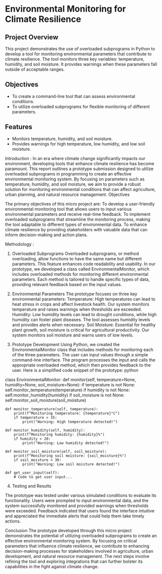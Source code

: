 # Environmental Monitoring for Climate Resilience

## Project Overview

This project demonstrates the use of overloaded subprograms in Python to develop a tool for monitoring environmental parameters that contribute to climate resilience. The tool monitors three key variables: temperature, humidity, and soil moisture. It provides warnings when these parameters fall outside of acceptable ranges.

## Objectives

- To create a command-line tool that can assess environmental conditions.
- To utilize overloaded subprograms for flexible monitoring of different parameters.

## Features

- Monitors temperature, humidity, and soil moisture.
- Provides warnings for high temperature, low humidity, and low soil moisture.

Introduction :
            In an era where climate change significantly impacts our environment, developing tools that enhance climate resilience has become paramount. This report outlines a prototype submission designed to utilize overloaded subprograms in programming to create an effective environmental monitoring system. By focusing on parameters such as temperature, humidity, and soil moisture, we aim to provide a robust solution for monitoring environmental conditions that can affect agriculture, urban planning, and natural resource management.
Objectives

The primary objectives of this micro project are:
                                                To develop a user-friendly environmental monitoring tool that allows users to input various environmental parameters and receive real-time feedback.
                                                To implement overloaded subprograms that streamline the monitoring process, making the tool adaptable to different types of environmental data.
                                                To enhance climate resilience by providing stakeholders with valuable data that can inform decision-making and action plans.

Methodology :
1. Overloaded Subprograms
Overloaded subprograms, or method overloading, allow functions to have the same name but different parameters. This feature enhances code readability and usability. In our prototype, we developed a class called EnvironmentalMonitor, which includes overloaded methods for monitoring different environmental parameters. Each method is tailored to handle specific types of data, providing relevant feedback based on the input values.

2. Environmental Parameters
The prototype focuses on three key environmental parameters:
Temperature: High temperatures can lead to heat stress in crops and affect livestock health. Our system monitors temperature and raises warnings when thresholds are exceeded.
Humidity: Low humidity levels can lead to drought conditions, while high humidity can foster plant diseases. The tool assesses humidity levels and provides alerts when necessary.
Soil Moisture: Essential for healthy plant growth, soil moisture is critical for agricultural productivity. Our system monitors soil moisture and warns users of low levels.

3. Prototype Development
Using Python, we created the EnvironmentalMonitor class that includes methods for monitoring each of the three parameters. The user can input values through a simple command-line interface. The program processes the input and calls the appropriate overloaded method, which then provides feedback to the user.
Here is a simplified code snippet of the prototype:
python


class EnvironmentalMonitor:
    def monitor(self, temperature=None, humidity=None, soil_moisture=None):
        if temperature is not None:
            self.monitor_temperature(temperature)
        if humidity is not None:
            self.monitor_humidity(humidity)
        if soil_moisture is not None:
            self.monitor_soil_moisture(soil_moisture)

    def monitor_temperature(self, temperature):
        print(f"Monitoring temperature: {temperature}°C")
        if temperature > 35:
            print("Warning: High temperature detected!")

    def monitor_humidity(self, humidity):
        print(f"Monitoring humidity: {humidity}%")
        if humidity < 20:
            print("Warning: Low humidity detected!")

    def monitor_soil_moisture(self, soil_moisture):
        print(f"Monitoring soil moisture: {soil_moisture}%")
        if soil_moisture < 30:
            print("Warning: Low soil moisture detected!")

    def get_user_input(self):
        # Code to get user input...

4. Testing and Results

The prototype was tested under various simulated conditions to evaluate its functionality. Users were prompted to input environmental data, and the system successfully monitored and provided warnings when thresholds were exceeded. Feedback indicated that users found the interface intuitive and appreciated the immediate alerts that could help them take timely actions.

Conclusion
The prototype developed through this micro project demonstrates the potential of utilizing overloaded subprograms to create an effective environmental monitoring system. By focusing on critical parameters that influence climate resilience, we contribute to enhancing decision-making processes for stakeholders involved in agriculture, urban development, and natural resource management. The next steps involve refining the tool and exploring integrations that can further bolster its capabilities in the fight against climate change.
